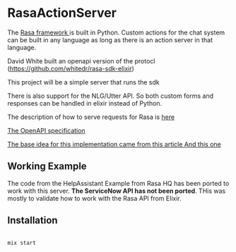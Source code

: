 # RasaActionServer

The [Rasa framework ](https://rasa.com) is built in Python. Custom actions for the chat system
can be built in any language as long as there is an action server in that language.

David White built an openapi version of the protocl (https://github.com/whitedr/rasa-sdk-elixir)

This project will be a simple server that runs the sdk

There is also support for the NLG/Utter API. So both custom forms and responses can be handled in 
elixir instead of Python.


The description of how to serve requests for Rasa is [here ](https://rasa.com/docs/rasa/api/action-server/#action-server)

[The OpenAPI specification ](https://rasa.com/docs/rasa/_static/spec/action-server.yml)


[The base idea for this implementation came from this article ](https://k.lelonek.me/elixir-http-server)
[And this one](https://dev.to/jonlunsford/elixir-building-a-small-json-endpoint-with-plug-cowboy-and-poison-1826)


## Working Example

The code from the HelpAssistant Example from Rasa HQ has been ported
to work with this server. **The ServiceNow API has not been ported**. THis
was mostly to validate how to work with the Rasa API from Elixir.



## Installation


```shell script

mix start

```

